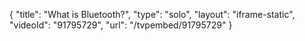 {
    "title": "What is Bluetooth?",
    "type": "solo",
    "layout": "iframe-static",
    "videoId": "91795729",
    "url": "\/tvpembed\/91795729"
}